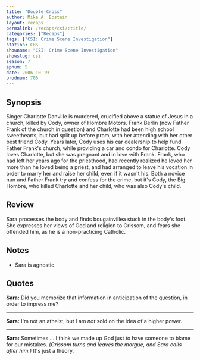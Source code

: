 ```yaml
---
title: "Double-Cross"
author: Mika A. Epstein
layout: recaps
permalink: /recaps/csi/:title/
categories: ["Recaps"]
tags: ["CSI: Crime Scene Investigation"]
station: CBS
showname: "CSI: Crime Scene Investigation"
showslug: csi
season: 7
epnum: 5
date: 2006-10-19
prodnum: 705
---
```


## Synopsis

Singer Charlotte Danville is murdered, crucified above a statue of Jesus in a church, killed by Cody, owner of Hombre Motors. Frank Berlin (now Father Frank of the church in question) and Charlotte had been high school sweethearts, but had split up before prom, with her attending with her other best friend Cody. Years later, Cody uses his car dealership to help fund Father Frank's church, while providing a car and condo for Charlotte. Cody loves Charlotte, but she was pregnant and in love with Frank. Frank, who had left her years ago for the priesthood, had recently realized he loved her more than he loved being a priest, and had arranged to leave his vocation in order to marry her and raise her child, even if it wasn't his. Both a novice nun and Father Frank try and confess for the crime, but it's Cody, the Big Hombre, who killed Charlotte and her child, who was also Cody's child.

## Review

Sara processes the body and finds bougainvillea stuck in the body's foot. She expresses her views of God and religion to Grissom, and fears she offended him, as he is a non-practicing Catholic.

## Notes

* Sara is agnostic.

## Quotes

**Sara:** Did you memorize that information in anticipation of the question, in order to impress me?

- - -

**Sara:** I'm not an atheist, but I am _not_ sold on the idea of a higher power.

- - -

**Sara:** Sometimes ... I think we made up God just to have someone to blame for our mistakes. _(Grissom turns and leaves the morgue, and Sara calls after him.)_ It's just a theory.
